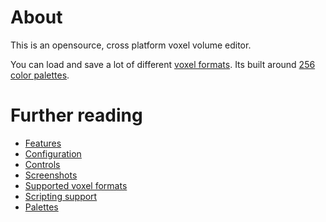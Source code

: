 # About

This is an opensource, cross platform voxel volume editor.

You can load and save a lot of different [voxel formats](../Formats.md). Its built around [256 color palettes](../Palette.md).

# Further reading

* [Features](Features.md)
* [Configuration](Configuration.md)
* [Controls](Controls.md)
* [Screenshots](Screenshots.md)
* [Supported voxel formats](../Formats.md)
* [Scripting support](../LUAScript.md)
* [Palettes](../Palette.md)
